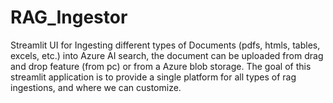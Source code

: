 # RAG_Ingestor
Streamlit UI for Ingesting different types of Documents (pdfs, htmls, tables, excels, etc.) into Azure AI search, the document can be uploaded from drag and drop feature (from pc) or from a Azure blob storage. The goal of this streamlit application is to provide a single platform for all types of rag ingestions, and where we can customize.
